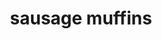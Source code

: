---
id: 5aa55ea535ef8e0014f82c0a
servings: 12
notes:
directions: 'mix ingredients
bake 350 for 20 minutes'
ingredients: '1 lb breakfast sausage - cooked
1 cup bisquick
1 cup cheddar cheese - shredded
4 eggs - beaten'
rating: 4
ease: easy

category: breakfast
href:
totalTime: 35
cookTime: 20
prepTime: 15
title: sausage muffins
path: /sausage-muffins
---